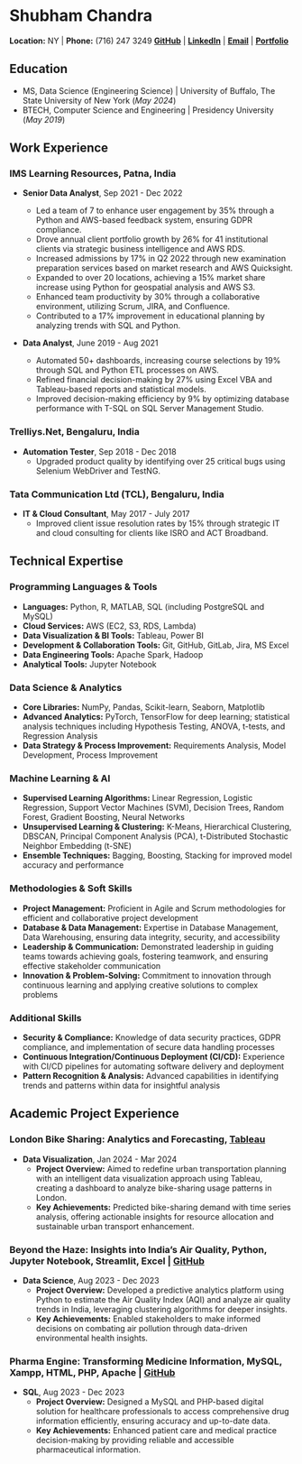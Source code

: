 # Shubham Chandra

**Location:** NY | **Phone:** (716) 247 3249
**[GitHub](https://github.com/Shubham235Chandra)** | **[LinkedIn](https://www.linkedin.com/in/schandra235/)** | **[Email](mailto:shubhamchandrawork@gmail.com)** | **[Portfolio](https://shubham235chandra.github.io/)**

## Education
- MS, Data Science (Engineering Science) | University of Buffalo, The State University of New York (_May 2024_)
- BTECH, Computer Science and Engineering | Presidency University (_May 2019_)


## Work Experience

### IMS Learning Resources, Patna, India
- **Senior Data Analyst**, Sep 2021 - Dec 2022
  - Led a team of 7 to enhance user engagement by 35% through a Python and AWS-based feedback system, ensuring GDPR compliance.
  - Drove annual client portfolio growth by 26% for 41 institutional clients via strategic business intelligence and AWS RDS.
  - Increased admissions by 17% in Q2 2022 through new examination preparation services based on market research and AWS Quicksight.
  - Expanded to over 20 locations, achieving a 15% market share increase using Python for geospatial analysis and AWS S3.
  - Enhanced team productivity by 30% through a collaborative environment, utilizing Scrum, JIRA, and Confluence.
  - Contributed to a 17% improvement in educational planning by analyzing trends with SQL and Python.

- **Data Analyst**, June 2019 - Aug 2021
  - Automated 50+ dashboards, increasing course selections by 19% through SQL and Python ETL processes on AWS.
  - Refined financial decision-making by 27% using Excel VBA and Tableau-based reports and statistical models.
  - Improved decision-making efficiency by 9% by optimizing database performance with T-SQL on SQL Server Management Studio.

### Trelliys.Net, Bengaluru, India
- **Automation Tester**, Sep 2018 - Dec 2018
  - Upgraded product quality by identifying over 25 critical bugs using Selenium WebDriver and TestNG.

### Tata Communication Ltd (TCL), Bengaluru, India
- **IT & Cloud Consultant**, May 2017 - July 2017
  - Improved client issue resolution rates by 15% through strategic IT and cloud consulting for clients like ISRO and ACT Broadband.

## Technical Expertise

### Programming Languages & Tools
- **Languages:** Python, R, MATLAB, SQL (including PostgreSQL and MySQL)
- **Cloud Services:** AWS (EC2, S3, RDS, Lambda)
- **Data Visualization & BI Tools:** Tableau, Power BI
- **Development & Collaboration Tools:** Git, GitHub, GitLab, Jira, MS Excel
- **Data Engineering Tools:** Apache Spark, Hadoop
- **Analytical Tools:** Jupyter Notebook

### Data Science & Analytics
- **Core Libraries:** NumPy, Pandas, Scikit-learn, Seaborn, Matplotlib
- **Advanced Analytics:** PyTorch, TensorFlow for deep learning; statistical analysis techniques including Hypothesis Testing, ANOVA, t-tests, and Regression Analysis
- **Data Strategy & Process Improvement:** Requirements Analysis, Model Development, Process Improvement

### Machine Learning & AI
- **Supervised Learning Algorithms:** Linear Regression, Logistic Regression, Support Vector Machines (SVM), Decision Trees, Random Forest, Gradient Boosting, Neural Networks
- **Unsupervised Learning & Clustering:** K-Means, Hierarchical Clustering, DBSCAN, Principal Component Analysis (PCA), t-Distributed Stochastic Neighbor Embedding (t-SNE)
- **Ensemble Techniques:** Bagging, Boosting, Stacking for improved model accuracy and performance

### Methodologies & Soft Skills
- **Project Management:** Proficient in Agile and Scrum methodologies for efficient and collaborative project development
- **Database & Data Management:** Expertise in Database Management, Data Warehousing, ensuring data integrity, security, and accessibility
- **Leadership & Communication:** Demonstrated leadership in guiding teams towards achieving goals, fostering teamwork, and ensuring effective stakeholder communication
- **Innovation & Problem-Solving:** Commitment to innovation through continuous learning and applying creative solutions to complex problems

### Additional Skills
- **Security & Compliance:** Knowledge of data security practices, GDPR compliance, and implementation of secure data handling processes
- **Continuous Integration/Continuous Deployment (CI/CD):** Experience with CI/CD pipelines for automating software delivery and deployment
- **Pattern Recognition & Analysis:** Advanced capabilities in identifying trends and patterns within data for insightful analysis


## Academic Project Experience

### London Bike Sharing: Analytics and Forecasting, [Tableau](https://public.tableau.com/app/profile/shubham.chandra3232/viz/PedalingInsights/PedalingInsightsNavigatingthePulseofLondonStreetsbyBike?publish=yes)
- **Data Visualization**, Jan 2024 - Mar 2024
  - **Project Overview:** Aimed to redefine urban transportation planning with an intelligent data visualization approach using Tableau, creating a dashboard to analyze bike-sharing usage patterns in London.
  - **Key Achievements:** Predicted bike-sharing demand with time series analysis, offering actionable insights for resource allocation and sustainable urban transport enhancement.

### Beyond the Haze: Insights into India’s Air Quality, Python, Jupyter Notebook, Streamlit, Excel | [GitHub](https://github.com/Shubham235Chandra/Beyond-the-Haze)
- **Data Science**, Aug 2023 - Dec 2023
  - **Project Overview:** Developed a predictive analytics platform using Python to estimate the Air Quality Index (AQI) and analyze air quality trends in India, leveraging clustering algorithms for deeper insights.
  - **Key Achievements:** Enabled stakeholders to make informed decisions on combating air pollution through data-driven environmental health insights.

### Pharma Engine: Transforming Medicine Information, MySQL, Xampp, HTML, PHP, Apache | [GitHub](https://github.com/Shubham235Chandra/Pharma-Engine)
- **SQL**, Aug 2023 - Dec 2023
  - **Project Overview:** Designed a MySQL and PHP-based digital solution for healthcare professionals to access comprehensive drug information efficiently, ensuring accuracy and up-to-date data.
  - **Key Achievements:** Enhanced patient care and medical practice decision-making by providing reliable and accessible pharmaceutical information.
